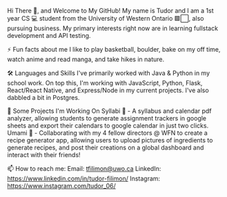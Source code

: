 Hi There 👋, and Welcome to My GitHub!
My name is Tudor and I am a 1st year CS 💻 student from the University of Western Ontario 🟪⬜, also pursuing business. My primary interests right now are in learning fullstack development and API testing.

⚡ Fun facts about me
I like to play basketball, boulder, bake on my off time, watch anime and read manga, and take hikes in nature.

🛠 Languages and Skills
I've primarily worked with Java & Python in my school work. On top this, I'm working with JavaScript, Python, Flask, React/React Native, and Express/Node in my current projects. I've also dabbled a bit in Postgres.

🔭 Some Projects I'm Working On
Syllabi 📆 - A syllabus and calendar pdf analyzer, allowing students to generate assignment trackers in google sheets and export their calendars to google calendar in just two clicks.
Umami 🍲 - Collaborating with my 4 fellow directors @ WFN to create a recipe generator app, allowing users to upload pictures of ingredients to generate recipes, and post their creations on a global dashboard and interact with their friends!

📫 How to reach me:
Email: tfilimon@uwo.ca
LinkedIn: https://www.linkedin.com/in/tudor-filimon/
Instagram: https://www.instagram.com/tudor_06/
